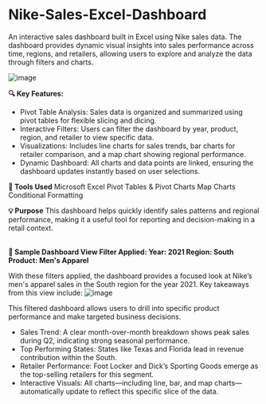 # Nike-Sales-Excel-Dashboard
An interactive sales dashboard built in Excel using Nike sales data. The dashboard provides dynamic visual insights into sales performance across time, regions, and retailers, allowing users to explore and analyze the data through filters and charts.

![image](https://github.com/user-attachments/assets/adc88267-b04e-4f4d-b4ab-f3cb34bba63c)

**🔍 Key Features:** <br/>
- Pivot Table Analysis: Sales data is organized and summarized using pivot tables for flexible slicing and dicing.<br/>
- Interactive Filters: Users can filter the dashboard by year, product, region, and retailer to view specific data.<br/>
- Visualizations: Includes line charts for sales trends, bar charts for retailer comparison, and a map chart showing regional performance.<br/>
- Dynamic Dashboard: All charts and data points are linked, ensuring the dashboard updates instantly based on user selections.<br/>

**📁 Tools Used**
Microsoft Excel
Pivot Tables & Pivot Charts
Map Charts
Conditional Formatting

**💡 Purpose**
This dashboard helps quickly identify sales patterns and regional performance, making it a useful tool for reporting and decision-making in a retail context.<br/><br/>
  


****📌 Sample Dashboard View**
Filter Applied:
Year: 2021
Region: South
Product: Men's Apparel**

With these filters applied, the dashboard provides a focused look at Nike’s men's apparel sales in the South region for the year 2021. Key takeaways from this view include:
![image](https://github.com/user-attachments/assets/9aee993d-834a-409e-a190-bc2715cb917b)

This filtered dashboard allows users to drill into specific product performance and make targeted business decisions.<br/>
- Sales Trend: A clear month-over-month breakdown shows peak sales during Q2, indicating strong seasonal performance.<br/>
- Top Performing States: States like Texas and Florida lead in revenue contribution within the South.<br/>
- Retailer Performance: Foot Locker and Dick’s Sporting Goods emerge as the top-selling retailers for this segment.<br/>
- Interactive Visuals: All charts—including line, bar, and map charts—automatically update to reflect this specific slice of the data.<br/>

